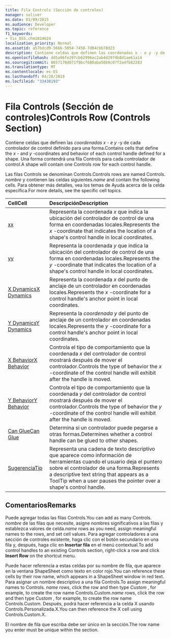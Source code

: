 ```yaml
---
title: Fila Controls (Sección de controles)
manager: soliver
ms.date: 03/09/2015
ms.audience: Developer
ms.topic: reference
f1_keywords:
- Vis_DSS.chm1024624
localization_priority: Normal
ms.assetid: a57bdcd9-566b-5054-7458-7d84cbb78d23
description: Contiene celdas que definen las coordenadas x - e y -y de cada controlador de control definido para una forma. Una forma contendrá una fila Controls para cada controlador de control.
ms.openlocfilehash: dd5a96fe297cb62996ac2ab4d2974b8d1ae61a14
ms.sourcegitcommit: 8657170d071f9bcf680aba50b9c07f2a4fb82283
ms.translationtype: MT
ms.contentlocale: es-ES
ms.lasthandoff: 04/28/2019
ms.locfileid: "33438193"
---
```

# <a name="controls-row-controls-section"></a><span data-ttu-id="10f83-104">Fila Controls (Sección de controles)</span><span class="sxs-lookup"><span data-stu-id="10f83-104">Controls Row (Controls Section)</span></span>

<span data-ttu-id="10f83-105">Contiene celdas que definen las  *coordenadas x*  -  *e y*  -y de cada controlador de control definido para una forma.</span><span class="sxs-lookup"><span data-stu-id="10f83-105">Contains cells that define the  *x*  - and  *y*  -coordinates and behavior of each control handle defined for a shape.</span></span> <span data-ttu-id="10f83-106">Una forma contendrá una fila Controls para cada controlador de control.</span><span class="sxs-lookup"><span data-stu-id="10f83-106">A shape will contain one Controls row for each control handle.</span></span> 
  
<span data-ttu-id="10f83-107">Las filas Controls se denominan Controls.</span><span class="sxs-lookup"><span data-stu-id="10f83-107">Controls rows are named Controls.</span></span> <span data-ttu-id="10f83-108">*nombre*  y contienen las celdas siguientes.</span><span class="sxs-lookup"><span data-stu-id="10f83-108">*name*  and contain the following cells.</span></span> <span data-ttu-id="10f83-109">Para obtener más detalles, vea los temas de Ayuda acerca de la celda específica.</span><span class="sxs-lookup"><span data-stu-id="10f83-109">For more details, see the specific cell topics.</span></span> 
  
|<span data-ttu-id="10f83-110">**Cell**</span><span class="sxs-lookup"><span data-stu-id="10f83-110">**Cell**</span></span>|<span data-ttu-id="10f83-111">**Descripción**</span><span class="sxs-lookup"><span data-stu-id="10f83-111">**Description**</span></span>|
|:-----|:-----|
|[<span data-ttu-id="10f83-112">x</span><span class="sxs-lookup"><span data-stu-id="10f83-112">x</span></span>](x-cell-controls-section.md) <br/> |<span data-ttu-id="10f83-113">Representa la coordenada  *x*  que indica la ubicación del controlador de control de una forma en coordenadas locales.</span><span class="sxs-lookup"><span data-stu-id="10f83-113">Represents the  *x*  -coordinate that indicates the location of a shape's control handle in local coordinates.</span></span>  <br/> |
|[<span data-ttu-id="10f83-114">y</span><span class="sxs-lookup"><span data-stu-id="10f83-114">y</span></span>](y-cell-controls-section.md) <br/> |<span data-ttu-id="10f83-115">Representa la coordenada  *y*  que indica la ubicación del controlador de control de una forma en coordenadas locales.</span><span class="sxs-lookup"><span data-stu-id="10f83-115">Represents the  *y*  -coordinate that indicates the location of a shape's control handle in local coordinates.</span></span>  <br/> |
|[<span data-ttu-id="10f83-116">X Dynamics</span><span class="sxs-lookup"><span data-stu-id="10f83-116">X Dynamics</span></span>](x-dynamics-cell-controls-section.md) <br/> |<span data-ttu-id="10f83-117">Representa la coordenada  *x*  del punto de anclaje de un controlador en coordenadas locales.</span><span class="sxs-lookup"><span data-stu-id="10f83-117">Represents the  *x*  -coordinate for a control handle's anchor point in local coordinates.</span></span>  <br/> |
|[<span data-ttu-id="10f83-118">Y Dynamics</span><span class="sxs-lookup"><span data-stu-id="10f83-118">Y Dynamics</span></span>](y-dynamics-cell-controls-section.md) <br/> |<span data-ttu-id="10f83-119">Representa la  *coordenada y*  del punto de anclaje de un controlador en coordenadas locales.</span><span class="sxs-lookup"><span data-stu-id="10f83-119">Represents the  *y*  -coordinate for a control handle's anchor point in local coordinates.</span></span>  <br/> |
|[<span data-ttu-id="10f83-120">X Behavior</span><span class="sxs-lookup"><span data-stu-id="10f83-120">X Behavior</span></span>](x-behavior-cell-controls-section.md) <br/> |<span data-ttu-id="10f83-121">Controla el tipo de comportamiento que la coordenada  *x*  del controlador de control mostrará después de mover el controlador.</span><span class="sxs-lookup"><span data-stu-id="10f83-121">Controls the type of behavior the  *x*  -coordinate of the control handle will exhibit after the handle is moved.</span></span>  <br/> |
|[<span data-ttu-id="10f83-122">Y Behavior</span><span class="sxs-lookup"><span data-stu-id="10f83-122">Y Behavior</span></span>](y-behavior-cell-controls-section.md) <br/> |<span data-ttu-id="10f83-123">Controla el tipo de comportamiento que la coordenada  *y*  del controlador de control mostrará después de mover el controlador.</span><span class="sxs-lookup"><span data-stu-id="10f83-123">Controls the type of behavior the  *y*  -coordinate of the control handle will exhibit after the handle is moved.</span></span>  <br/> |
|[<span data-ttu-id="10f83-124">Can Glue</span><span class="sxs-lookup"><span data-stu-id="10f83-124">Can Glue</span></span>](can-glue-cell-controls-section.md) <br/> |<span data-ttu-id="10f83-125">Determina si un controlador puede pegarse a otras formas.</span><span class="sxs-lookup"><span data-stu-id="10f83-125">Determines whether a control handle can be glued to other shapes.</span></span>  <br/> |
|[<span data-ttu-id="10f83-126">Sugerencia</span><span class="sxs-lookup"><span data-stu-id="10f83-126">Tip</span></span>](tip-cell-controls-section.md) <br/> |<span data-ttu-id="10f83-127">Representa una cadena de texto descriptivo que aparece como información de herramientas cuando el usuario deja el puntero sobre el controlador de una forma.</span><span class="sxs-lookup"><span data-stu-id="10f83-127">Represents a descriptive text string that appears as a ToolTip when a user pauses the pointer over a shape's control handle.</span></span>  <br/> |
   
## <a name="remarks"></a><span data-ttu-id="10f83-128">Comentarios</span><span class="sxs-lookup"><span data-stu-id="10f83-128">Remarks</span></span>

 <span data-ttu-id="10f83-129">Puede agregar todas las filas Controls.</span><span class="sxs-lookup"><span data-stu-id="10f83-129">You can add as many Controls.</span></span>  <span data-ttu-id="10f83-130">*nombre*  de las filas que necesite, asigne nombres significativos a las filas y establezca valores de celda.</span><span class="sxs-lookup"><span data-stu-id="10f83-130">*name*  rows as you need, assign meaningful names to the rows, and set cell values.</span></span> <span data-ttu-id="10f83-131">Para agregar controladores a una sección de controles existente, haga clic con el botón secundario en una fila y, después, haga clic en **Insertar fila** en el menú contextual.</span><span class="sxs-lookup"><span data-stu-id="10f83-131">To add control handles to an existing Controls section, right-click a row and click **Insert Row** on the shortcut menu.</span></span> 
  
<span data-ttu-id="10f83-132">Puede hacer referencia a estas celdas por su nombre de fila, que aparece en la ventana ShapeSheet como texto en color rojo.</span><span class="sxs-lookup"><span data-stu-id="10f83-132">You can reference these cells by their row name, which appears in a ShapeSheet window in red text.</span></span> <span data-ttu-id="10f83-133">Para asignar un nombre descriptivo a una fila Controls.</span><span class="sxs-lookup"><span data-stu-id="10f83-133">To assign meaningful names to Controls.</span></span> <span data-ttu-id="10f83-134">*name*  rows, click the row and then type  *Custom*  , for example, to create the row name Controls.Custom.</span><span class="sxs-lookup"><span data-stu-id="10f83-134">*name*  rows, click the row and then type  *Custom*  , for example, to create the row name Controls.Custom.</span></span> <span data-ttu-id="10f83-135">Después, podrá hacer referencia a la celda X usando Controls.Personalizada.X.</span><span class="sxs-lookup"><span data-stu-id="10f83-135">You can then reference the X cell using Controls.Custom.X.</span></span> 
  
<span data-ttu-id="10f83-136">El nombre de fila que escriba debe ser único en la sección.</span><span class="sxs-lookup"><span data-stu-id="10f83-136">The row name you enter must be unique within the section.</span></span>
  

